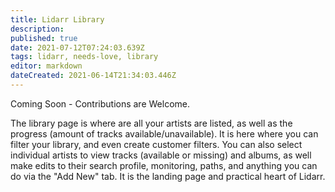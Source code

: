 ```yaml
---
title: Lidarr Library
description: 
published: true
date: 2021-07-12T07:24:03.639Z
tags: lidarr, needs-love, library
editor: markdown
dateCreated: 2021-06-14T21:34:03.446Z
---
```


Coming Soon - Contributions are Welcome.

The library page is where are all your artists are listed, as well as the progress (amount of tracks available/unavailable).  It is here where you can filter your library, and even create customer filters.  You can also select individual artists to view tracks (available or missing) and albums, as well make edits to their search profile, monitoring, paths, and anything you can do via the "Add New" tab.  It is the landing page and practical heart of Lidarr.